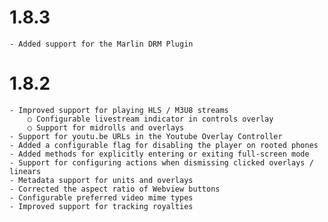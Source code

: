 1.8.3
=====
	- Added support for the Marlin DRM Plugin
1.8.2
=====
	- Improved support for playing HLS / M3U8 streams
		○ Configurable livestream indicator in controls overlay
		○ Support for midrolls and overlays
	- Support for youtu.be URLs in the Youtube Overlay Controller
	- Added a configurable flag for disabling the player on rooted phones
	- Added methods for explicitly entering or exiting full-screen mode
	- Support for configuring actions when dismissing clicked overlays / linears
	- Metadata support for units and overlays
	- Corrected the aspect ratio of Webview buttons
	- Configurable preferred video mime types
	- Improved support for tracking royalties